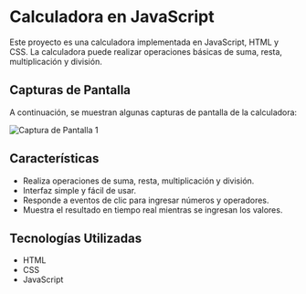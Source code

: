 # Calculadora en JavaScript

Este proyecto es una calculadora implementada en JavaScript, HTML y CSS. La calculadora puede realizar operaciones básicas de suma, resta, multiplicación y división.

## Capturas de Pantalla

A continuación, se muestran algunas capturas de pantalla de la calculadora:

![Captura de Pantalla 1](![image](https://github.com/MarlonMontenegro/calculator_Js/assets/103525183/242e1bc7-c46a-429b-888c-6920721a29dd)
)

## Características

- Realiza operaciones de suma, resta, multiplicación y división.
- Interfaz simple y fácil de usar.
- Responde a eventos de clic para ingresar números y operadores.
- Muestra el resultado en tiempo real mientras se ingresan los valores.

## Tecnologías Utilizadas

- HTML
- CSS
- JavaScript
